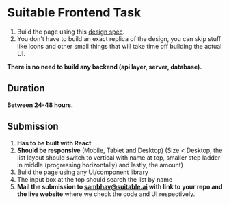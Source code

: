 # Suitable Frontend Task

1. Build the page using this [design spec](https://www.figma.com/proto/bDqEQ5WiwXMKTwAKmJxhqQ/Untitled?node-id=1%3A4&scaling=min-zoom&page-id=0%3A1).
2. You don't have to build an exact replica of the design, you can skip stuff like icons and other small things that will take time off building the actual UI. 

**There is no need to build any backend (api layer, server, database).**

## Duration

**Between 24-48 hours.**

## Submission
1. **Has to be built with React**
2. **Should be responsive** (Mobile, Tablet and Desktop) (Size < Desktop, the list layout should switch to vertical with name at top, smaller step ladder in middle (progressing horizontally) and lastly, the amount)
3. Build the page using any UI/component library
4. The input box at the top should search the list by name
5. **Mail the submission to sambhav@suitable.ai with link to your repo and the live website** where we check the code and UI respectively. 

